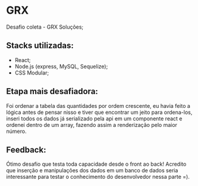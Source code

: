 # GRX

Desafio coleta - GRX Soluções;

## Stacks utilizadas:

- React;
- Node.js (express, MySQL, Sequelize);
- CSS Modular;

## Etapa mais desafiadora:

Foi ordenar a tabela das quantidades por ordem crescente, eu havia feito a lógica antes de pensar nisso e tiver que encontrar um jeito
para ordena-los, inseri todos os dados já serializado pela api em um componente react e ordenei dentro de um array, fazendo assim a renderização pelo maior
número.

## Feedback:

Ótimo desafio que testa toda capacidade desde o front ao back!
Acredito que inserção e manipulações dos dados em um banco de dados seria interessante para testar o conhecimento do desenvolvedor nessa
parte =).
